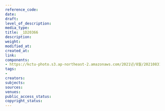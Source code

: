 ```yaml
---
reference_code: 
date: 
draft: 
level_of_description: 
media_type: 
title: _1D20366
description: 
weight: 
modified_at: 
created_at: 
link: 
components:
- https://kctu-photo.s3.ap-northeast-2.amazonaws.com/2021년/8월/20210831_보건의료노조+총파업지지+민주노총+시민사회+공동기자회견/_1D20366.jpg
tags:
- 
creators: 
subjects: 
sources: 
venues: 
public_access_status: 
copyright_status: 
---
```

